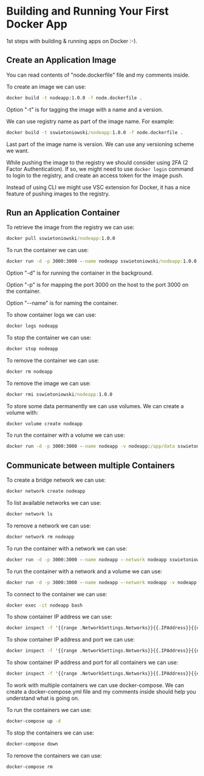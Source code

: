 # Building and Running Your First Docker App

1st steps with building & running apps on Docker :-).

## Create an Application Image

You can read contents of "node.dockerfile" file and my comments inside.

To create an image we can use:

```cmd
docker build -t nodeapp:1.0.0 -f node.dockerfile .
```

Option "-t" is for tagging the image with a name and a version.

We can use registry name as part of the image name. For example:

```cmd
docker build -t sswietoniowski/nodeapp:1.0.0 -f node.dockerfile .
```

Last part of the image name is version. We can use any versioning scheme we want.

While pushing the image to the registry we should consider using 2FA (2 Factor Authentication).
If so, we might need to use `docker login` command to login to the registry, and create an
access token for the image push.

Instead of using CLI we might use VSC extension for Docker, it has a nice feature of pushing images to the registry.

## Run an Application Container

To retrieve the image from the registry we can use:

```cmd
docker pull sswietoniowski/nodeapp:1.0.0
```

To run the container we can use:

```cmd
docker run -d -p 3000:3000 --name nodeapp sswietoniowski/nodeapp:1.0.0
```

Option "-d" is for running the container in the background.

Option "-p" is for mapping the port 3000 on the host to the port 3000 on the container.

Option "--name" is for naming the container.

To show container logs we can use:

```cmd
docker logs nodeapp
```

To stop the container we can use:

```cmd
docker stop nodeapp
```

To remove the container we can use:

```cmd
docker rm nodeapp
```

To remove the image we can use:

```cmd
docker rmi sswietoniowski/nodeapp:1.0.0
```

To store some data permanently we can use volumes. We can create a volume with:

```cmd
docker volume create nodeapp
```

To run the container with a volume we can use:

```cmd
docker run -d -p 3000:3000 --name nodeapp -v nodeapp:/app/data sswietoniowski/nodeapp:1.0.0
```

## Communicate between multiple Containers

To create a bridge network we can use:

```cmd
docker network create nodeapp
```

To list available networks we can use:

```cmd
docker network ls
```

To remove a network we can use:

```cmd
docker network rm nodeapp
```

To run the container with a network we can use:

```cmd
docker run -d -p 3000:3000 --name nodeapp --network nodeapp sswietoniowski/nodeapp:1.0.0
```

To run the container with a network and a volume we can use:

```cmd
docker run -d -p 3000:3000 --name nodeapp --network nodeapp -v nodeapp:/app/data sswietoniowski/nodeapp:1.0.0
```

To connect to the container we can use:

```cmd
docker exec -it nodeapp bash
```

To show container IP address we can use:

```cmd
docker inspect -f '{{range .NetworkSettings.Networks}}{{.IPAddress}}{{end}}' nodeapp
```

To show container IP address and port we can use:

```cmd
docker inspect -f '{{range .NetworkSettings.Networks}}{{.IPAddress}}{{end}}:{{(index (index .NetworkSettings.Ports "3000/tcp") 0).HostPort}}' nodeapp
```

To show container IP address and port for all containers we can use:

```cmd
docker inspect -f '{{range .NetworkSettings.Networks}}{{.IPAddress}}{{end}}:{{(index (index .NetworkSettings.Ports "3000/tcp") 0).HostPort}}' $(docker ps -aq)
```

To work with multiple containers we can use docker-compose. We can create a docker-compose.yml file and my comments inside should help you understand what is going on.

To run the containers we can use:

```cmd
docker-compose up -d
```

To stop the containers we can use:

```cmd
docker-compose down
```

To remove the containers we can use:

```cmd
docker-compose rm
```
